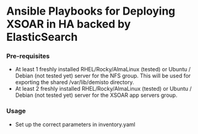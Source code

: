 # Ansible Playbooks for Deploying XSOAR in HA backed by ElasticSearch

### Pre-requisites
- At least 1 freshly installed RHEL/Rocky/AlmaLinux (tested) or Ubuntu / Debian (not tested yet) server for the NFS group. This will be used for exporting the shared /var/lib/demisto directory.
- At least 2 freshly installed RHEL/Rocky/AlmaLinux (tested) or Ubuntu / Debian (not tested yet) server for the XSOAR app servers group.

### Usage
- Set up the correct parameters in inventory.yaml